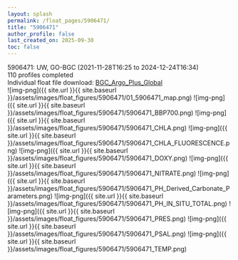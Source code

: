 ```yaml
---
layout: splash
permalink: /float_pages/5906471/
title: "5906471"
author_profile: false
last_created_on: 2025-09-30
toc: false
---
```

 
5906471: UW, GO-BGC (2021-11-28T16:25 to 2024-12-24T16:34)\
110 profiles completed\
Individual float file download: [BGC_Argo_Plus_Global](https://ftp.soest.hawaii.edu/bgc_argo_plus/Individual_Floats/outliers_removed/5906471_Sprof_processed.nc)\
![img-png]({{ site.url }}{{ site.baseurl }}/assets/images/float_figures/5906471/01_5906471_map.png)
![img-png]({{ site.url }}{{ site.baseurl }}/assets/images/float_figures/5906471/5906471_BBP700.png)
![img-png]({{ site.url }}{{ site.baseurl }}/assets/images/float_figures/5906471/5906471_CHLA.png)
![img-png]({{ site.url }}{{ site.baseurl }}/assets/images/float_figures/5906471/5906471_CHLA_FLUORESCENCE.png)
![img-png]({{ site.url }}{{ site.baseurl }}/assets/images/float_figures/5906471/5906471_DOXY.png)
![img-png]({{ site.url }}{{ site.baseurl }}/assets/images/float_figures/5906471/5906471_NITRATE.png)
![img-png]({{ site.url }}{{ site.baseurl }}/assets/images/float_figures/5906471/5906471_PH_Derived_Carbonate_Parameters.png)
![img-png]({{ site.url }}{{ site.baseurl }}/assets/images/float_figures/5906471/5906471_PH_IN_SITU_TOTAL.png)
![img-png]({{ site.url }}{{ site.baseurl }}/assets/images/float_figures/5906471/5906471_PRES.png)
![img-png]({{ site.url }}{{ site.baseurl }}/assets/images/float_figures/5906471/5906471_PSAL.png)
![img-png]({{ site.url }}{{ site.baseurl }}/assets/images/float_figures/5906471/5906471_TEMP.png)
